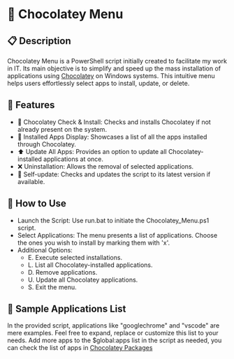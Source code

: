 # 🍫 Chocolatey Menu
## 📋 Description
Chocolatey Menu is a PowerShell script initially created to facilitate my work in IT. Its main objective is to simplify and speed up the mass installation of applications using [Chocolatey](https://chocolatey.org/)
 on Windows systems. This intuitive menu helps users effortlessly select apps to install, update, or delete.

## 🌟 Features
- 🍫 Chocolatey Check & Install: Checks and installs Chocolatey if not already present on the system.
- 📝 Installed Apps Display: Showcases a list of all the apps installed through Chocolatey.
- ⬆️ Update All Apps: Provides an option to update all Chocolatey-installed applications at once.
- ❌ Uninstallation: Allows the removal of selected applications.
- 🔄 Self-update: Checks and updates the script to its latest version if available.

## 🚀 How to Use
- Launch the Script: Use run.bat to initiate the Chocolatey_Menu.ps1 script.
- Select Applications: The menu presents a list of applications. Choose the ones you wish to install by marking them with 'x'.
- Additional Options:
    - E. Execute selected installations.
    - L. List all Chocolatey-installed applications.
    - D. Remove applications.
    - U. Update all Chocolatey applications.
    - S. Exit the menu.

## 🔗 Sample Applications List
In the provided script, applications like "googlechrome" and "vscode" are mere examples. Feel free to expand, replace or customize this list to your needs. Add more apps to the $global:apps list in the script as needed, you can check the list of apps in [Chocolatey Packages](https://community.chocolatey.org/packages)
